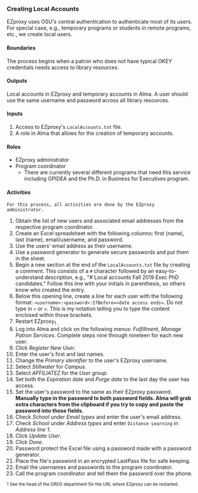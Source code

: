 ### Creating Local Accounts
EZproxy uses OSU's central authentication to authenticate most of its users. For special case, e.g., temporary programs or students in remote programs, etc., we create local users.

#### Boundaries
The process begins when a patron who does not have typical OKEY credentials needs access to library resources.

#### Outputs
Local accounts in EZproxy and temporary accounts in Alma. A user should use the same username and password across all library resources.

#### Inputs
1. Access to EZproxy's `LocalAccounts.txt` file.
2. A role in Alma that allows for the creation of temporary accounts.

#### Roles
- EZproxy administrator
- Program coordinator
  - There are currently several different programs that need this service including GPIDEA and the Ph.D. in Business for Executives program.

#### Activities

```
For this process, all activities are done by the EZproxy administrator.
```

1. Obtain the list of new users and associated email addresses from the respective program coordinator.
2. Create an Excel spreadsheet with the following columns: first (name), last (name), email/username, and password.
3. Use the users' email address as their username.
4. Use a password generator to generate secure passwords and put them in the sheet.
5. Begin a new section at the end of the `LocalAccounts.txt` file by creating a comment. This consists of a `#` character followed by an easy-to-understand description, e.g., "# Local accounts Fall 2019 Exec PhD candidates." Follow this line with your initials in parenthesis, so others know who created the entry.
6. Below this opening line, create a line for each user with the following format: `<username>:<password>:IfBefore=<date access ends>`. Do not type in `<` or `>`. This is my notation telling you to type the content enclosed within those brackets.
7. Restart EZproxy<sub>1</sup> .
8. Log into Alma and click on the following menus: *Fulfillment*, *Manage Patron Services*. Complete steps nine through nineteen for each new user.
9. Click *Register New User*.
10. Enter the user's first and last names.
11. Change the *Primary identifier* to the user's EZproxy username.
12. Select *Stillwater* for *Campus*.
13. Select *AFFILIATEZ* for the *User group*.
14. Set both the *Expiration date* and *Purge date* to the last day the user has access.
15. Set the user's password to the same as their EZproxy password. **Manually type in the password to both password fields. Alma will grab extra characters from the clipboard if you try to copy and paste the password into these fields.**
16. Check *School* under *Email types* and enter the user's email address.
17. Check *School* under *Address types* and enter `Distance Learning` in *Address line 1*.
18. Click *Update User*.
19. Click *Done*.
20. Password protect the Excel file using a password made with a password generator.
21. Place the file's password in an encrypted LastPass file for safe keeping.
22. Email the usernames and passwords to the program coordinator.
23. Call the program coordinator and tell them the password over the phone.

<sub>1</sup> See the head of the DRDS department for the URL where EZproxy can be restarted.
